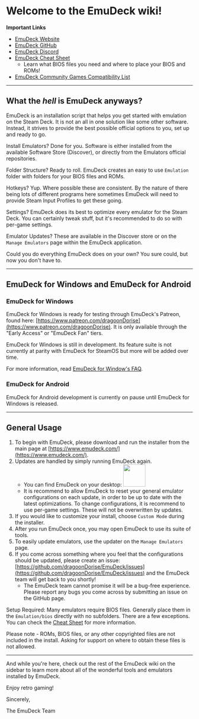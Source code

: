 # Welcome to the EmuDeck wiki!

**Important Links**

* [EmuDeck Website](https://www.emudeck.com/)
* [EmuDeck GitHub](https://github.com/dragoonDorise/EmuDeck)
* [EmuDeck Discord](https://discord.gg/b9F7GpXtFP)
* [EmuDeck Cheat Sheet](./cheat-sheet.md)
    * Learn what BIOS files you need and where to place your BIOS and ROMs!
* [EmuDeck Community Games Compatibility List](https://brantje.github.io/emudeck-compatibility-list/)

***

## What the *hell* is EmuDeck anyways?

EmuDeck is an installation script that helps you get started with emulation on the Steam Deck. It is not an all in one solution like some other software. Instead, it strives to provide the best possible official options to you, set up and ready to go. 

Install Emulators?   Done for you. Software is either installed from the available Software Store (Discover), or directly from the Emulators official repositories.

Folder Structure?    Ready to roll. EmuDeck creates an easy to use `Emulation` folder with folders for your BIOS files and ROMs.

Hotkeys?    Yup. Where possible these are consistent. By the nature of there being lots of different programs here sometimes EmuDeck will need to provide Steam Input Profiles to get these going.

Settings?    EmuDeck does its best to optimize every emulator for the Steam Deck. You can certainly tweak stuff, but it's recommended to do so with per-game settings.

Emulator Updates?    These are available in the Discover store or on the `Manage Emulators` page within the EmuDeck application.

Could you do everything EmuDeck does on your own? You sure could, but now you don't have to.

***

## EmuDeck for Windows and EmuDeck for Android

### EmuDeck for Windows

EmuDeck for Windows is ready for testing through EmuDeck's Patreon, found here: [https://www.patreon.com/dragoonDorise](https://www.patreon.com/dragoonDorise). It is only available through the "Early Access" or "EmuDeck Fan" tiers. 

EmuDeck for Windows is still in development. Its feature suite is not currently at parity with EmuDeck for SteamOS but more will be added over time. 

For more information, read [EmuDeck for Window's FAQ](./getting-started-with-emudeck/windows/frequently-asked-questions.md).

### EmuDeck for Android

EmuDeck for Android development is currently on pause until EmuDeck for Windows is released. 

***

## General Usage

1.  To begin with EmuDeck, please download and run the installer from the main page at [https://www.emudeck.com/](https://www.emudeck.com/).
2.  Updates are handled by simply running EmuDeck again.
    * You can find EmuDeck on your desktop: <img src="https://user-images.githubusercontent.com/108900299/196099299-afb63d83-5434-4822-bd6c-8d93d76cadcf.png" height="60"> 
    * It is recommend to allow EmuDeck to reset your general emulator configurations on each update, in order to be up to date with the latest optimizations. To change configurations, it is recommend to use per-game settings. These will not be overwritten by updates. 
3.  If you would like to customize your install, choose `Custom Mode` during the installer.
4. After you run EmuDeck once, you may open EmuDeck to use its suite of tools.
5.  To easily update emulators, use the updater on the `Manage Emulators` page. 
6.  If you come across something where you feel that the configurations should be updated, please create an issue: [https://github.com/dragoonDorise/EmuDeck/issues](https://github.com/dragoonDorise/EmuDeck/issues) and the EmuDeck team will get back to you shortly!
    * The EmuDeck team cannot promise it will be a bug-free experience. Please report any bugs you come across by submitting an issue on the GitHub page.

Setup Required:
Many emulators require BIOS files. Generally place them in the `Emulation/bios` directly with no subfolders. There are a few exceptions. You can check the [Cheat Sheet](./cheat-sheet.md) for more information.

Please note - ROMs, BIOS files, or any other copyrighted files are not included in the install. Asking for support on where to obtain these files is not allowed. 

***

And while you're here, check out the rest of the EmuDeck wiki on the sidebar to learn more about all of the wonderful tools and emulators installed by EmuDeck.

Enjoy retro gaming! 

Sincerely,

The EmuDeck Team